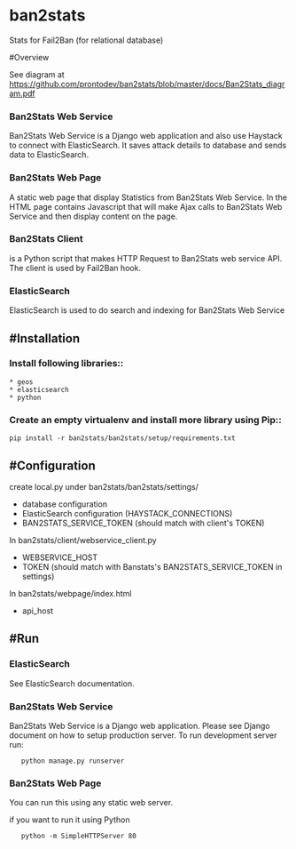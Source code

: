 ban2stats
============

Stats for Fail2Ban (for relational database)

#Overview

   See diagram at https://github.com/prontodev/ban2stats/blob/master/docs/Ban2Stats_diagram.pdf

### Ban2Stats Web Service
   Ban2Stats Web Service is a Django web application and also use Haystack to connect with ElasticSearch.
   It saves attack details to database and sends data to ElasticSearch.

### Ban2Stats Web Page
   A static web page that display Statistics from Ban2Stats Web Service. In the HTML page contains Javascript that will make Ajax calls to Ban2Stats Web Service and then display content on the page.

### Ban2Stats Client
   is a Python script that makes HTTP Request to Ban2Stats web service API. The client is used by Fail2Ban hook.

### ElasticSearch
   ElasticSearch is used to do search and indexing for Ban2Stats Web Service

#Installation
--------------

### Install following libraries::
    * geos
    * elasticsearch
    * python


### Create an empty virtualenv and install more library using Pip::

    pip install -r ban2stats/ban2stats/setup/requirements.txt


#Configuration
--------------


create local.py under ban2stats/ban2stats/settings/

* database configuration
* ElasticSearch configuration (HAYSTACK_CONNECTIONS)
* BAN2STATS_SERVICE_TOKEN (should match with client's TOKEN)


In ban2stats/client/webservice_client.py

* WEBSERVICE_HOST
* TOKEN (should match with Banstats's BAN2STATS_SERVICE_TOKEN in settings)


In ban2stats/webpage/index.html

* api_host

#Run
------

### ElasticSearch
   See ElasticSearch documentation.

### Ban2Stats Web Service
   Ban2Stats Web Service is a Django web application. Please see Django document on how to setup production server.
   To run development server run:

       python manage.py runserver


### Ban2Stats Web Page
   You can run this using any static web server.

   if you want to run it using Python

       python -m SimpleHTTPServer 80



